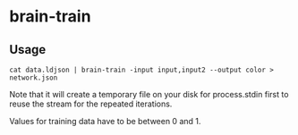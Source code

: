 # brain-train


## Usage
```
cat data.ldjson | brain-train -input input,input2 --output color > network.json
```

Note that it will create a temporary file on your disk for process.stdin first
to reuse the stream for the repeated iterations.

Values for training data have to be between 0 and 1.
